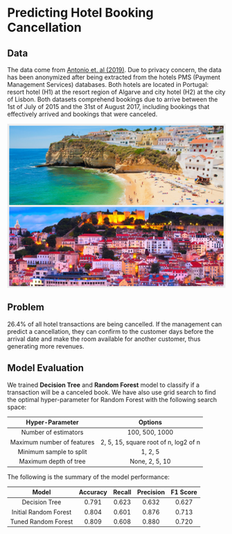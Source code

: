 # Predicting Hotel Booking Cancellation

## Data

The data come from [Antonio et. al (2019)](https://www.sciencedirect.com/science/article/pii/S2352340918315191). Due to privacy concern, the data has been anonymized after being extracted from the hotels PMS (Payment Management Services) databases. Both hotels are located in Portugal: resort hotel (H1) at the resort region of Algarve and city hotel (H2) at the city of Lisbon. Both datasets comprehend bookings due to arrive between the 1st of July of 2015 and the 31st of August 2017, including bookings that effectively arrived and bookings that were canceled.

![](asset/hotel_grid.png)


## Problem

26.4% of all hotel transactions are being cancelled. If the management can predict a cancellation, they can confirm to the customer days before the arrival date and make the room available for another customer, thus generating more revenues.

## Model Evaluation

We trained **Decision Tree** and **Random Forest** model to classify if a transaction will be a canceled book. We have also use grid search to find the optimal hyper-parameter for Random Forest with the following search space:

| Hyper-Parameter | Options |
| :---: | :---: | 
| Number of estimators | 100, 500, 1000 | 
| Maximum number of features | 2, 5, 15, square root of n, log2 of n | 
| Minimum sample to split | 1, 2, 5 | 
| Maximum depth of tree | None, 2, 5, 10 | 

The following is the summary of the model performance:

| Model | Accuracy | Recall | Precision | F1 Score | 
| :---: | :---: | :---: | :---: | :---: | 
| Decision Tree | 0.791 | 0.623 | 0.632 | 0.627 | 
| Initial Random Forest | 0.804 | 0.601 | 0.876 | 0.713 | 
| Tuned Random Forest | 0.809 | 0.608 | 0.880 | 0.720 | 
